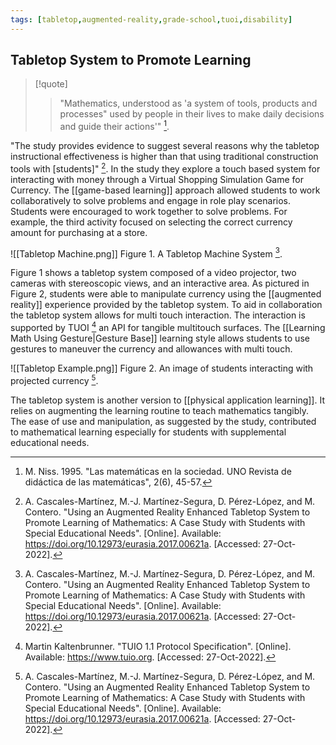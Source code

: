 ```yaml
---
tags: [tabletop,augmented-reality,grade-school,tuoi,disability]
---
```


## Tabletop System to Promote Learning

> [!quote] 
> > "Mathematics, understood as 'a system of tools, products and processes" used by people in their lives to make daily decisions and guide their actions'" [^1].

"The study provides evidence to suggest several reasons why the tabletop instructional effectiveness is higher than that using traditional construction tools with \[students\]" [^2]. In the study they explore a touch based system for interacting with money through a Virtual Shopping Simulation Game for Currency. The [[game-based learning]] approach allowed students to work collaboratively to solve problems and engage in role play scenarios. Students were encouraged to work together to solve problems. For example, the third activity focused on selecting the correct currency amount for purchasing at a store.

![[Tabletop Machine.png]]
Figure 1. A Tabletop Machine System [^2].

Figure 1 shows a tabletop system composed of a video projector, two cameras with stereoscopic views, and an interactive area. As pictured in Figure 2, students were able to manipulate currency using the [[augmented reality]] experience provided by the tabletop system. To aid in collaboration the tabletop system allows for multi touch interaction. The interaction is supported by TUOI [^3] an API for tangible multitouch surfaces. The [[Learning Math Using Gesture|Gesture Base]] learning style allows students to use gestures to maneuver the currency and allowances with multi touch.

![[Tabletop Example.png]]
Figure 2. An image of students interacting with projected currency [^2].

The tabletop system is another version to [[physical application learning]]. It relies on augmenting the learning routine to teach mathematics tangibly. The ease of use and manipulation, as suggested by the study, contributed to mathematical learning especially for students with supplemental educational needs.

[^1]: M. Niss. 1995. "Las matemáticas en la sociedad. UNO Revista de didáctica de las matemáticas", 2(6), 45-57.
[^2]: A. Cascales-Martínez, M.-J. Martínez-Segura, D. Pérez-López, and M. Contero. "Using an Augmented Reality Enhanced Tabletop System to Promote Learning of Mathematics: A Case Study with Students with Special Educational Needs". \[Online\]. Available: https://doi.org/10.12973/eurasia.2017.00621a. \[Accessed: 27-Oct-2022\].
[^3]: Martin Kaltenbrunner. "TUIO 1.1 Protocol Specification". \[Online\]. Available: https://www.tuio.org. \[Accessed: 27-Oct-2022\].